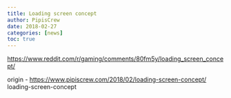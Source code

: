 ```yaml
---
title: Loading screen concept
author: PipisCrew
date: 2018-02-27
categories: [news]
toc: true
---
```


https://www.reddit.com/r/gaming/comments/80fm5y/loading_screen_concept/

origin - https://www.pipiscrew.com/2018/02/loading-screen-concept/ loading-screen-concept